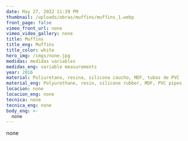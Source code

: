 ```yaml
---
date: May 27, 2022 11:39 PM
thumbnail: /uploads/obras/muffins/muffins_1.webp
front_page: false
vimeo_front_url: none
vimeo_video_gallery: none
title: Muffins
title_eng: Muffins
title_color: white
hero_img: /imgs/none.jpg
medidas: medidas variables
medidas_eng: variable measurements
year: 2016
material: Poliuretano, resina, silicona caucho, MDF, tubos de PVC
material_eng: Polyurethane, resin, silicone rubber, MDF, PVC pipes
locacion: none
locacion_eng: none
tecnica: none
tecnica_eng: none
body_eng: >-
  none
---
```

none